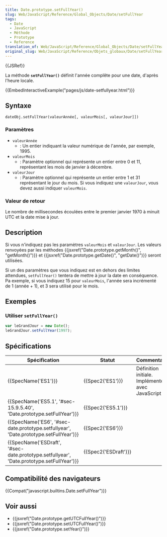 ```yaml
---
title: Date.prototype.setFullYear()
slug: Web/JavaScript/Reference/Global_Objects/Date/setFullYear
tags:
  - Date
  - JavaScript
  - Méthode
  - Prototype
  - Reference
translation_of: Web/JavaScript/Reference/Global_Objects/Date/setFullYear
original_slug: Web/JavaScript/Reference/Objets_globaux/Date/setFullYear
---
```

{{JSRef}}

La méthode **`setFullYear()`** définit l'année complête pour une date, d'après l'heure locale.

{{EmbedInteractiveExample("pages/js/date-setfullyear.html")}}

## Syntaxe

    dateObj.setFullYear(valeurAnnée[, valeurMois[, valeurJour]])

### Paramètres

- `valeurAnnée`
  - : Un entier indiquant la valeur numérique de l'année, par exemple, 1995.
- `valeurMois`
  - : Paramètre optionnel qui représente un entier entre 0 et 11, représentant les mois de janvier à décembre.
- `valeurJour`
  - : Paramètre optionnel qui représente un entier entre 1 et 31 représentant le jour du mois. Si vous indiquez une `valeurJour`, vous devez aussi indiquer `valeurMois`.

### Valeur de retour

Le nombre de millisecondes écoulées entre le premier janvier 1970 à minuit UTC et la date mise à jour.

## Description

Si vous n'indiquez pas les paramètres `valeurMois` et `valeurJour`. Les valeurs renvoyées par les méthodes {{jsxref("Date.prototype.getMonth()", "getMonth()")}} et {{jsxref("Date.prototype.getDate()", "getDate()")}} seront utilisées.

Si un des paramètres que vous indiquez est en dehors des limites attendues, `setFullYear()` tentera de mettre à jour la date en conséquence. Pa exemple, si vous indiquez 15 pour `valeurMois`, l'année sera incrémenté de 1 (année + 1), et 3 sera utilisé pour le mois.

## Exemples

### Utiliser `setFullYear()`

```js
var leGrandJour = new Date();
leGrandJour.setFullYear(1997);
```

## Spécifications

| Spécification                                                                                                        | Statut                       | Commentaires                                          |
| -------------------------------------------------------------------------------------------------------------------- | ---------------------------- | ----------------------------------------------------- |
| {{SpecName('ES1')}}                                                                                             | {{Spec2('ES1')}}         | Définition initiale. Implémentée avec JavaScript 1.3. |
| {{SpecName('ES5.1', '#sec-15.9.5.40', 'Date.prototype.setFullYear')}}                         | {{Spec2('ES5.1')}}     |                                                       |
| {{SpecName('ES6', '#sec-date.prototype.setfullyear', 'Date.prototype.setFullYear')}}     | {{Spec2('ES6')}}         |                                                       |
| {{SpecName('ESDraft', '#sec-date.prototype.setfullyear', 'Date.prototype.setFullYear')}} | {{Spec2('ESDraft')}} |                                                       |

## Compatibilité des navigateurs

{{Compat("javascript.builtins.Date.setFullYear")}}

## Voir aussi

- {{jsxref("Date.prototype.getUTCFullYear()")}}
- {{jsxref("Date.prototype.setUTCFullYear()")}}
- {{jsxref("Date.prototype.setYear()")}}
